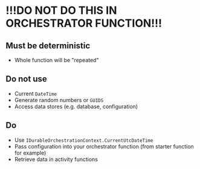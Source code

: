 ﻿# !!!DO NOT DO THIS IN ORCHESTRATOR FUNCTION!!!

## Must be deterministic

- Whole function will be "repeated"

## Do not use

- Current `DateTime`
- Generate random numbers or `GUIDS`
- Access data stores (e.g. database, configuration)

## Do

- Use `IDurableOrchestrationContext.CurrentUtcDateTime`
- Pass configuration into your orchestrator function (from starter function for example)
- Retrieve data in activity functions
